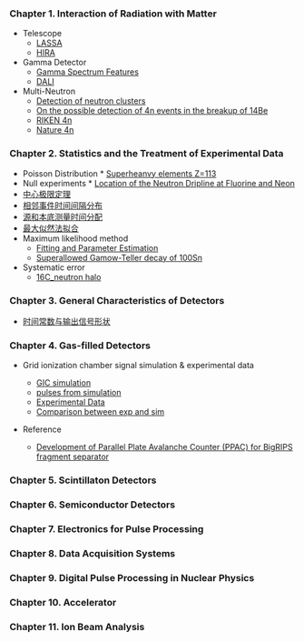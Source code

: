 
### Chapter 1. Interaction of Radiation with Matter

   * Telescope
     * [LASSA](https://zhihuanli.github.io/Experimental-Method-in-Nuclear-Physics/chapt1/ref/LASSA_telescope.pdf)
     * [HIRA](https://zhihuanli.github.io/Experimental-Method-in-Nuclear-Physics/chapt1/ref/HIRA_telescope.pdf)
   * Gamma Detector
     * [Gamma Spectrum Features](https://zhihuanli.github.io/Experimental-Method-in-Nuclear-Physics/chapt1/ref/Gamma_Spectrum_Features.pdf)
     * [DALI](https://zhihuanli.github.io/Experimental-Method-in-Nuclear-Physics/chapt1/ref/DALI_array.pdf)
   * Multi-Neutron
     * [Detection of neutron clusters](https://zhihuanli.github.io/Experimental-Method-in-Nuclear-Physics/chapt1/ref/PhysRevC.65.044006_Detection_of_neutron_clusters.pdf)
     * [On the possible detection of 4n events in the breakup of 14Be](https://zhihuanli.github.io/Experimental-Method-in-Nuclear-Physics/chapt1/ref/On_the_possible_detection_of_4n_events_in_the_breakup_of_14Be.pdf)
     * [RIKEN 4n](https://zhihuanli.github.io/Experimental-Method-in-Nuclear-Physics/chapt1/ref/PhysRevLett.116.052501.pdf)
     * [Nature 4n](https://zhihuanli.github.io/Experimental-Method-in-Nuclear-Physics/chapt1/ref/s41586-022-04827-6.pdf)
    
### Chapter 2. Statistics and the Treatment of Experimental Data

* Poisson Distribution
       * [Superheanvy elements Z=113](https://zhihuanli.github.io/Experimental-Method-in-Nuclear-Physics/chapt2/ref/JPSJ103201.pdf)       
* Null experiments
       * [Location of the Neutron Dripline at Fluorine and Neon](https://zhihuanli.github.io/Experimental-Method-in-Nuclear-Physics/chapt2/ref/PhysRevLett.123.212501.pdf)      
* [中心极限定理](https://zhihuanli.github.io/Experimental-Method-in-Nuclear-Physics/chapt2/2.centerlimit.html)     
* [相邻事件时间间隔分布](https://zhihuanli.github.io/Experimental-Method-in-Nuclear-Physics/chapt2/2.distribution_of_time_intervals.html)     
* [源和本底测量时间分配](https://zhihuanli.github.io/Experimental-Method-in-Nuclear-Physics/chapt2/source_background.html)     
* [最大似然法拟合](https://zhihuanli.github.io/Experimental-Method-in-Nuclear-Physics/chapt2/ML_fit.html)     
* Maximum likelihood method
  * [Fitting and Parameter Estimation](https://twiki.cern.ch/twiki/pub/Main/ROOTRioTutorial/ROOT_Rio2015_Fitting.pdf)        
  * [Superallowed Gamow-Teller decay of 100Sn](https://zhihuanli.github.io/Experimental-Method-in-Nuclear-Physics/chapt2/ref/Nature_11116.pdf)       
* Systematic error
  * [16C_neutron halo](https://zhihuanli.github.io/Experimental-Method-in-Nuclear-Physics/chapt2/ref/NPA709.103.16C_halo.pdf) 

### Chapter 3. General Characteristics of Detectors

* [时间常数与输出信号形状](https://nbviewer.jupyter.org/github/pkuNucexp/experimental-methods/blob/master/chapt3/time%20constant%20RC.ipynb)
        
### Chapter 4. Gas-filled Detectors

* Grid ionization chamber signal simulation & experimental data
 
  - [GIC simulation](https://zhihuanli.github.io/Experimental-Method-in-Nuclear-Physics/chapt4/GIC/GIC_simulation.html)    
  - [pulses from simulation](https://zhihuanli.github.io/Experimental-Method-in-Nuclear-Physics/chapt4/GIC/Simulation_Pulses.html)    
  - [Experimental Data](https://zhihuanli.github.io/Experimental-Method-in-Nuclear-Physics/chapt4/GIC/Experimental_Data_Analysis.html)    
  - [Comparison between exp and sim](https://zhihuanli.github.io/Experimental-Method-in-Nuclear-Physics/chapt4/GIC/comparison_of_pulse_shapes.html)
    
* Reference
     * [Development of Parallel Plate Avalanche Counter (PPAC) for BigRIPS fragment separator](https://zhihuanli.github.io/Experimental-Method-in-Nuclear-Physics/chapt4/ref/PPAC.pdf)

### Chapter 5. Scintillaton Detectors

### Chapter 6. Semiconductor Detectors

### Chapter 7. Electronics for Pulse Processing

### Chapter 8. Data Acquisition Systems

### Chapter 9. Digital Pulse Processing in Nuclear Physics

### Chapter 10. Accelerator

### Chapter 11. Ion Beam Analysis

